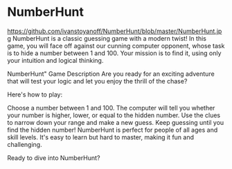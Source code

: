 # NumberHunt
https://github.com/ivanstoyanoff/NumberHunt/blob/master/NumberHunt.jpg
 NumberHunt is a classic guessing game with a modern twist! In this game, you will face off against our cunning computer opponent, whose task is to hide a number between 1 and 100. Your mission is to find it, using only your intuition and logical thinking. 

 NumberHunt" Game Description
Are you ready for an exciting adventure that will test your logic and let you enjoy the thrill of the chase?

Here's how to play:

Choose a number between 1 and 100.
The computer will tell you whether your number is higher, lower, or equal to the hidden number.
Use the clues to narrow down your range and make a new guess.
Keep guessing until you find the hidden number!
NumberHunt is perfect for people of all ages and skill levels. It's easy to learn but hard to master, making it fun and challenging.

Ready to dive into NumberHunt?

